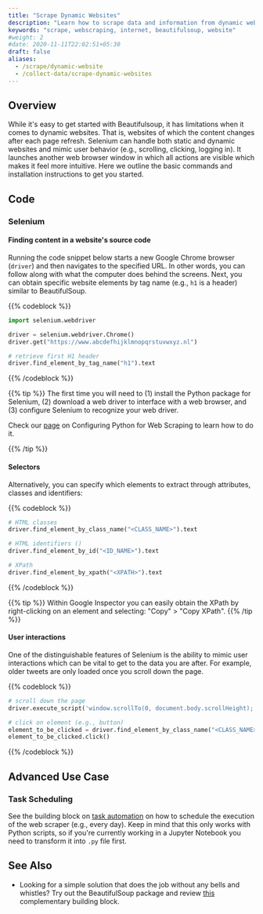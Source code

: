 ```yaml
---
title: "Scrape Dynamic Websites"
description: "Learn how to scrape data and information from dynamic websites."
keywords: "scrape, webscraping, internet, beautifulsoup, website"
#weight: 2
#date: 2020-11-11T22:02:51+05:30
draft: false
aliases:
  - /scrape/dynamic-website
  - /collect-data/scrape-dynamic-websites
---
```


## Overview
While it's easy to get started with Beautifulsoup, it has limitations when it comes to dynamic websites. That is, websites of which the content changes after each page refresh. Selenium can handle both static and dynamic websites and mimic user behavior (e.g., scrolling, clicking, logging in). It launches another web browser window in which all actions are visible which makes it feel more intuitive. Here we outline the basic commands and installation instructions to get you started.

## Code

### Selenium

#### Finding content in a website's source code
Running the code snippet below starts a new Google Chrome browser (`driver`) and then navigates to the specified URL. In other words, you can follow along with what the computer does behind the screens. Next, you can obtain specific website elements by tag name (e.g., `h1` is a header) similar to BeautifulSoup.

{{% codeblock %}}
```Python
import selenium.webdriver

driver = selenium.webdriver.Chrome()
driver.get("https://www.abcdefhijklmnopqrstuvwxyz.nl")

# retrieve first H1 header
driver.find_element_by_tag_name("h1").text
```
{{% /codeblock %}}


{{% tip %}}
The first time you will need to (1) install the Python package for Selenium, (2) download a web driver to interface with a web browser, and (3) configure Selenium to recognize your web driver.

Check our [page](https://tilburgsciencehub.com/building-blocks/configure-your-computer/task-specific-configurations/configuring-python-for-webscraping/) on Configuring Python for Web Scraping to learn how to do it.

{{% /tip %}}

#### Selectors
Alternatively, you can specify which elements to extract through attributes, classes and identifiers:

{{% codeblock %}}
```Python
# HTML classes
driver.find_element_by_class_name("<CLASS_NAME>").text  

# HTML identifiers ()
driver.find_element_by_id("<ID_NAME>").text

# XPath
driver.find_element_by_xpath("<XPATH>").text

```
{{% /codeblock %}}


{{% tip %}}
Within Google Inspector you can easily obtain the XPath by right-clicking on an element and selecting: "Copy" > "Copy XPath".
{{% /tip %}}


#### User interactions
One of the distinguishable features of Selenium is the ability to mimic user interactions which can be vital to get to the data you are after. For example, older tweets are only loaded once you scroll down the page.

{{% codeblock %}}
```Python
# scroll down the page
driver.execute_script('window.scrollTo(0, document.body.scrollHeight);')

# click on element (e.g., button)
element_to_be_clicked = driver.find_element_by_class_name("<CLASS_NAME>")
element_to_be_clicked.click()
```
{{% /codeblock %}}


## Advanced Use Case

### Task Scheduling
See the building block on [task automation](http://tilburgsciencehub.com/building-blocks/automate-and-execute-your-work/automate-your-workflow/task-scheduling/) on how to schedule the execution of the web scraper (e.g., every day). Keep in mind that this only works with Python scripts, so if you're currently working in a Jupyter Notebook you need to transform it into `.py` file first.


## See Also
* Looking for a simple solution that does the job without any bells and whistles? Try out the BeautifulSoup package and review [this](https://tilburgsciencehub.com/building-blocks/scrape/static-website) complementary building block.
